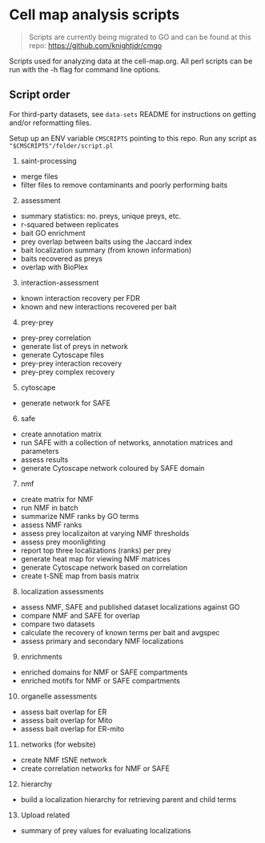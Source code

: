# Cell map analysis scripts

> Scripts are currently being migrated to GO and can be found
> at this repo: https://github.com/knightjdr/cmgo

Scripts used for analyzing data at the cell-map.org. All perl scripts can be run with the -h flag for command line options.

## Script order

For third-party datasets, see `data-sets` README for instructions on getting and/or reformatting files.

Setup up an ENV variable `CMSCRIPTS` pointing to this repo. Run any script as `"$CMSCRIPTS"/folder/script.pl`

1. saint-processing
* merge files
* filter files to remove contaminants and poorly performing baits

2. assessment
* summary statistics: no. preys, unique preys, etc.
* r-squared between replicates
* bait GO enrichment
* prey overlap between baits using the Jaccard index
* bait localization summary (from known information)
* baits recovered as preys
* overlap with BioPlex

3. interaction-assessment
* known interaction recovery per FDR
* known and new interactions recovered per bait

4. prey-prey
* prey-prey correlation
* generate list of preys in network
* generate Cytoscape files
* prey-prey interaction recovery
* prey-prey complex recovery

5. cytoscape
* generate network for SAFE

6. safe
* create annotation matrix
* run SAFE with a collection of networks, annotation matrices and parameters
* assess results
* generate Cytoscape network coloured by SAFE domain

7. nmf
* create matrix for NMF
* run NMF in batch
* summarize NMF ranks by GO terms
* assess NMF ranks
* assess prey localizaiton at varying NMF thresholds
* assess prey moonlighting
* report top three localizations (ranks) per prey
* generate heat map for viewing NMF matrices
* generate Cytoscape network based on correlation
* create t-SNE map from basis matrix

8. localization assessments
* assess NMF, SAFE and published dataset localizations against GO
* compare NMF and SAFE for overlap
* compare two datasets
* calculate the recovery of known terms per bait and avgspec
* assess primary and secondary NMF localizations

9. enrichments
* enriched domains for NMF or SAFE compartments
* enriched motifs for NMF or SAFE compartments

10. organelle assessments
* assess bait overlap for ER
* assess bait overlap for Mito
* assess bait overlap for ER-mito

11. networks (for website)
* create NMF tSNE network
* create correlation networks for NMF or SAFE

12. hierarchy
* build a localization hierarchy for retrieving parent and child terms

13. Upload related
* summary of prey values for evaluating localizations